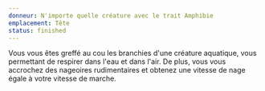 ```yaml
---
donneur: N'importe quelle créature avec le trait Amphibie
emplacement: Tête
status: finished
---
```

Vous vous êtes greffé au cou les branchies d'une créature aquatique, vous permettant de respirer dans l'eau et dans l'air. De plus, vous vous accrochez des nageoires rudimentaires et obtenez une vitesse de nage égale à votre vitesse de marche.